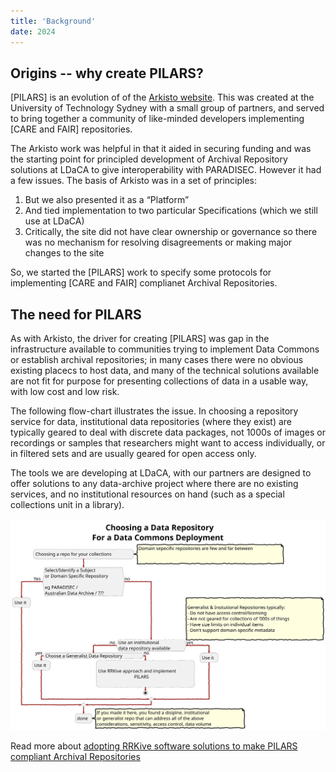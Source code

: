 ```yaml
---
title: 'Background'
date: 2024
---
```


## Origins -- why create PILARS?

[PILARS] is an evolution of of the [Arkisto website](https://arkisto-platform.github.io/). This was created at the University of Technology Sydney with a small group of partners, and served to bring together a community of like-minded developers implementing [CARE and FAIR] repositories.

The Arkisto work was helpful in that it aided in securing funding and was the starting point for principled development of Archival Repository solutions at LDaCA to give interoperability with PARADISEC. However it had a few issues. The basis of Arkisto was in a set of principles: 

1.  But we also presented it as a “Platform”
1.  And tied implementation to two particular Specifications (which we still use at LDaCA) 
1.  Critically, the site did not have clear ownership or governance so there was no mechanism for resolving disagreements or making major changes to the site

So, we started the [PILARS] work to specify some protocols for implementing [CARE and FAIR] complianet Archival Repositories.

## The need for PILARS

As with Arkisto, the driver for creating [PILARS] was gap in the infrastructure available to communities trying to implement Data Commons or establish archival repositories; in many cases there were no obvious existing placecs to host data, and many of the technical solutions available are not fit for purpose for presenting collections of data in a usable way, with low cost and low risk.

The following flow-chart illustrates the issue. In choosing a repository service for data, institutional data repositories (where they exist) are typically geared to deal with discrete data packages, not 1000s of images or recordings or samples that researchers might want to access individually, or in filtered sets and are usually geared for open access only. 

The tools we are developing at LDaCA, with our partners are designed to offer solutions to any data-archive project where there are no existing services, and no institutional resources on hand (such as a special collections unit in a library). 


![Steps to RRVive implementation](../images/ardc-repo-chooser-2.svg)


Read more about [adopting RRKive software solutions to make PILARS compliant Archival Repositories](/adoption)

